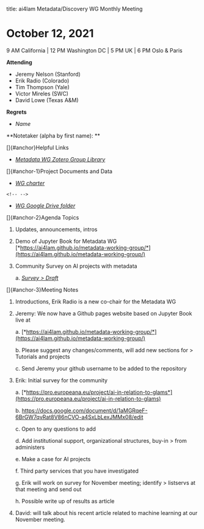 title: ai4lam Metadata/Discovery WG Monthly Meeting

# October 12, 2021

9 AM California \| 12 PM Washington DC \| 5 PM UK \| 6 PM Oslo & Paris

**Attending**

-   Jeremy Nelson (Stanford)
-   Erik Radio (Colorado)
-   Tim Thompson (Yale)
-   Victor Mireles (SWC)
-   David Lowe (Texas A&M)

**Regrets**

-   *Name*

**Notetaker (alpha by first name): **

[]{#anchor}Helpful Links

-   [*Metadata WG Zotero Group
    Library*](https://www.zotero.org/groups/2709151/ai4lam_metadata_wg/library)

[]{#anchor-1}Project Documents and Data

-   [*WG
    charter*](https://drive.google.com/file/d/1ypcx2F30siqr-KYOKFZtVv8h9PIS9a77/view?usp=sharing)

```{=html}
<!-- -->
```
-   [*WG Google Drive
    folder*](https://drive.google.com/drive/folders/1cpZtbjKadgD30794fD97XY-EChUSy2r9?usp=sharing)

[]{#anchor-2}Agenda Topics

1.  Updates, announcements, intros

2.  Demo of Jupyter Book for Metadata WG
    [*https://ai4lam.github.io/metadata-working-group/*](https://ai4lam.github.io/metadata-working-group/)

3.  Community Survey on AI projects with metadata

    a.  [*Survey
        > Draft*](https://docs.google.com/document/d/1aMGRqeF-6BrGW7qvRat8V86nCVO-a4SxLbLexJMMx08/edit)

[]{#anchor-3}Meeting Notes

1.  Introductions, Erik Radio is a new co-chair for the Metadata WG

2.  Jeremy: We now have a Github pages website based on Jupyter Book
    live at

    a.  [*https://ai4lam.github.io/metadata-working-group/*](https://ai4lam.github.io/metadata-working-group/)

    b.  Please suggest any changes/comments, will add new sections for
        > Tutorials and projects

    c.  Send Jeremy your github username to be added to the repository

3.  Erik: Initial survey for the community

    a.  [*https://pro.europeana.eu/project/ai-in-relation-to-glams*](https://pro.europeana.eu/project/ai-in-relation-to-glams)

    b.  https://docs.google.com/document/d/1aMGRqeF-6BrGW7qvRat8V86nCVO-a4SxLbLexJMMx08/edit

    c.  Open to any questions to add

    d.  Add institutional support, organizational structures, buy-in
        > from administers

    e.  Make a case for AI projects

    f.  Third party services that you have investigated

    g.  Erik will work on survey for November meeting; identify
        > listservs at that meeting and send out

    h.  Possible write up of results as article

4.  David: will talk about his recent article related to machine
    learning at our November meeting.
